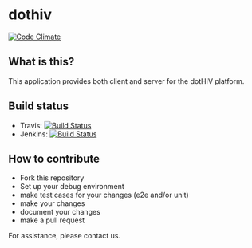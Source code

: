 dothiv
======

[![Code Climate](https://codeclimate.com/github/dothiv/dothiv.png)](https://codeclimate.com/github/dothiv/dothiv)

What is this?
-------------

This application provides both client and server for the dotHIV platform.

Build status
-------------

 * Travis: [![Build Status](https://secure.travis-ci.org/dothiv/dothiv.png)](http://travis-ci.org/dothiv/dothiv)
 * Jenkins: [![Build Status](http://jenkins.tld.hiv:8080/job/dothiv/badge/icon)](http://jenkins.tld.hiv:8080/job/dothiv/)

How to contribute
-----------------

* Fork this repository
* Set up your debug environment
* make test cases for your changes (e2e and/or unit)
* make your changes
* document your changes
* make a pull request

For assistance, please contact us.
